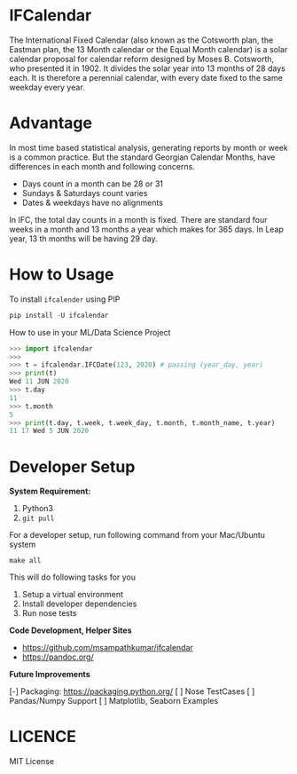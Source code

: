 IFCalendar
==========

The International Fixed Calendar (also known as the Cotsworth plan, the
Eastman plan, the 13 Month calendar or the Equal Month calendar) is a
solar calendar proposal for calendar reform designed by Moses B.
Cotsworth, who presented it in 1902. It divides the solar year into 13
months of 28 days each. It is therefore a perennial calendar, with every
date fixed to the same weekday every year.

Advantage
=========

In most time based statistical analysis, generating reports by month or
week is a common practice. But the standard Georgian Calendar Months,
have differences in each month and following concerns.

-  Days count in a month can be 28 or 31
-  Sundays & Saturdays count varies
-  Dates & weekdays have no alignments

In IFC, the total day counts in a month is fixed. There are standard
four weeks in a month and 13 months a year which makes for 365 days. In
Leap year, 13 th months will be having 29 day.

How to Usage
============

To install `ifcalender` using PIP

```python
pip install -U ifcalendar
```

How to use in your ML/Data Science Project

```python
>>> import ifcalendar
>>> 
>>> t = ifcalendar.IFCDate(123, 2020) # passing (year_day, year)
>>> print(t)
Wed 11 JUN 2020
>>> t.day
11
>>> t.month
5
>>> print(t.day, t.week, t.week_day, t.month, t.month_name, t.year)
11 17 Wed 5 JUN 2020
```

Developer Setup
===============

**System Requirement:**
1. Python3
2. `git pull`

For a developer setup, run following command from your Mac/Ubuntu system

    make all

This will do following tasks for you
 
1. Setup a virtual environment
2. Install developer dependencies
3. Run nose tests 

**Code Development, Helper Sites**

-  https://github.com/msampathkumar/ifcalendar
-  https://pandoc.org/

**Future Improvements**

[-] Packaging: https://packaging.python.org/
[ ] Nose TestCases
[ ] Pandas/Numpy Support
[ ] Matplotlib, Seaborn Examples

LICENCE
=======

MIT License
